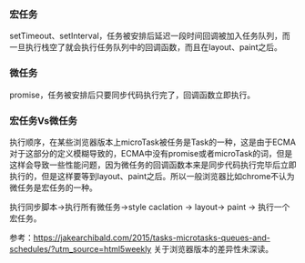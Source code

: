### 宏任务

setTimeout、setInterval，任务被安排后延迟一段时间回调被加入任务队列，而一旦执行栈空了就会执行任务队列中的回调函数，而且在layout、paint之后。

### 微任务

promise，任务被安排后只要同步代码执行完了，回调函数立即执行。

### 宏任务Vs微任务

执行顺序，在某些浏览器版本上microTask被任务是Task的一种，这是由于ECMA对于这部分的定义模糊导致的，ECMA中没有promise或者microTask的词，但是这样会导致一些性能问题，因为微任务的回调函数本来是同步代码执行完毕后立即执行的，但是这样要等到layout、paint之后。所以一般浏览器比如chrome不认为微任务是宏任务的一种。

执行同步脚本->执行所有微任务->style caclation -> layout-> paint -> 执行一个宏任务。

参考：https://jakearchibald.com/2015/tasks-microtasks-queues-and-schedules/?utm_source=html5weekly 关于浏览器版本的差异性未深读。